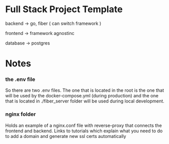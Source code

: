 # Full Stack Project Template

backend -> go, fiber ( can switch framework )

frontend -> framework agnostinc

database -> postgres

# Notes

### the .env file

So there are two .env files. The one that is located in the root is the one that will be used by the docker-compose.yml (during production) and the one that is located in ./fiber_server folder will be used during local development.

### nginx folder

Holds an example of a nginx.conf file with reverse-proxy that connects the frontend and backend. Links to tutorials which explain what you need to do to add a domain and generate new ssl certs automatically
